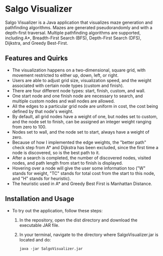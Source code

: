 # Salgo Visualizer

Salgo Visualizer is a Java application that visualizes maze generation and pathfinding algorithms. Mazes are generated pseudorandomly and with a depth-first traversal. Multiple pathfinding algorithms are supported, including A*, Breadth-First Search (BFS), Depth-First Search (DFS), Dijkstra, and Greedy Best-First.

## Features and Quirks

- The visualization happens on a two-dimensional, square grid, with movement restricted to either up, down, left, or right. 
- Users are able to adjust grid size, visualization speed, and the weight associated with certain node types (custom and finish). 
- There are four different node types: start, finish, custom, and wall. 
- One start node and one finish node are necessary to search, and multiple custom nodes and wall nodes are allowed. 
- All the edges to a particular grid node are uniform in cost, the cost being defined by that node's weight. 
- By default, all grid nodes have a weight of one, but nodes set to custom, and the node set to finish, can be assigned an integer weight ranging from zero to 100. 
- Nodes set to wall, and the node set to start, always have a weight of zero. 
- Because of how I implemented the edge weights, the "better path" check step from A* and Dijkstra has been excluded, since the first time a node is discovered, so is the best path to it. 
- After a search is completed, the number of discovered nodes, visited nodes, and path length from start to finish is displayed. 
- Hovering over a node will give the user some information too ("W" stands for weight, "TC" stands for total cost from the start to this node, and "H" stands for heuristic). 
- The heuristic used in A* and Greedy Best First is Manhattan Distance.

## Installation and Usage

- To try out the application, follow these steps:

  1. In the repository, open the dist directory and download the executable JAR file.
  2. In your terminal, navigate to the directory where SalgoVisualizer.jar is located and do:

      ```
      java -jar SalgoVisualizer.jar
      ```
